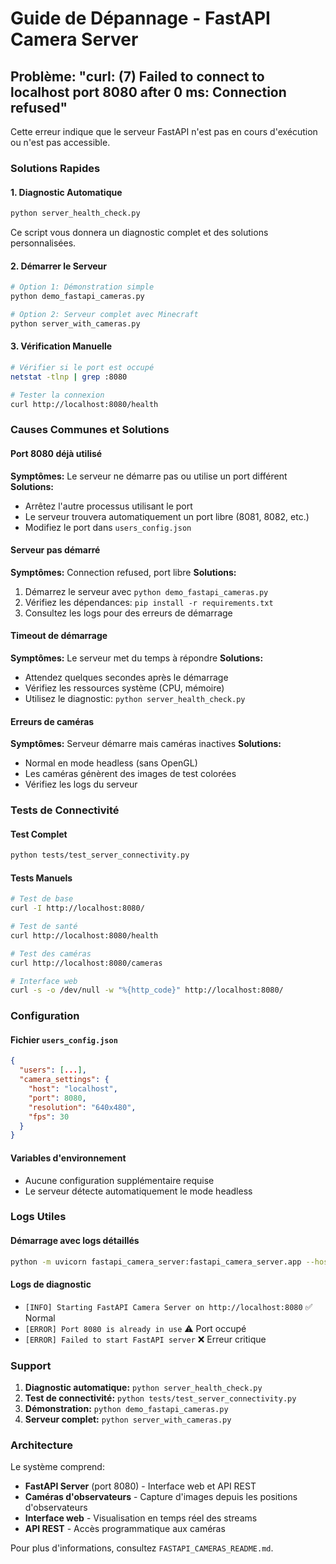 # Guide de Dépannage - FastAPI Camera Server

## Problème: "curl: (7) Failed to connect to localhost port 8080 after 0 ms: Connection refused"

Cette erreur indique que le serveur FastAPI n'est pas en cours d'exécution ou n'est pas accessible.

### Solutions Rapides

#### 1. Diagnostic Automatique
```bash
python server_health_check.py
```

Ce script vous donnera un diagnostic complet et des solutions personnalisées.

#### 2. Démarrer le Serveur
```bash
# Option 1: Démonstration simple
python demo_fastapi_cameras.py

# Option 2: Serveur complet avec Minecraft
python server_with_cameras.py
```

#### 3. Vérification Manuelle
```bash
# Vérifier si le port est occupé
netstat -tlnp | grep :8080

# Tester la connexion
curl http://localhost:8080/health
```

### Causes Communes et Solutions

#### Port 8080 déjà utilisé
**Symptômes:** Le serveur ne démarre pas ou utilise un port différent
**Solutions:**
- Arrêtez l'autre processus utilisant le port
- Le serveur trouvera automatiquement un port libre (8081, 8082, etc.)
- Modifiez le port dans `users_config.json`

#### Serveur pas démarré
**Symptômes:** Connection refused, port libre
**Solutions:**
1. Démarrez le serveur avec `python demo_fastapi_cameras.py`
2. Vérifiez les dépendances: `pip install -r requirements.txt`
3. Consultez les logs pour des erreurs de démarrage

#### Timeout de démarrage
**Symptômes:** Le serveur met du temps à répondre
**Solutions:**
- Attendez quelques secondes après le démarrage
- Vérifiez les ressources système (CPU, mémoire)
- Utilisez le diagnostic: `python server_health_check.py`

#### Erreurs de caméras
**Symptômes:** Serveur démarre mais caméras inactives
**Solutions:**
- Normal en mode headless (sans OpenGL)
- Les caméras génèrent des images de test colorées
- Vérifiez les logs du serveur

### Tests de Connectivité

#### Test Complet
```bash
python tests/test_server_connectivity.py
```

#### Tests Manuels
```bash
# Test de base
curl -I http://localhost:8080/

# Test de santé
curl http://localhost:8080/health

# Test des caméras
curl http://localhost:8080/cameras

# Interface web
curl -s -o /dev/null -w "%{http_code}" http://localhost:8080/
```

### Configuration

#### Fichier `users_config.json`
```json
{
  "users": [...],
  "camera_settings": {
    "host": "localhost",
    "port": 8080,
    "resolution": "640x480",
    "fps": 30
  }
}
```

#### Variables d'environnement
- Aucune configuration supplémentaire requise
- Le serveur détecte automatiquement le mode headless

### Logs Utiles

#### Démarrage avec logs détaillés
```bash
python -m uvicorn fastapi_camera_server:fastapi_camera_server.app --host 0.0.0.0 --port 8080 --log-level debug
```

#### Logs de diagnostic
- `[INFO] Starting FastAPI Camera Server on http://localhost:8080` ✅ Normal
- `[ERROR] Port 8080 is already in use` ⚠️ Port occupé
- `[ERROR] Failed to start FastAPI server` ❌ Erreur critique

### Support

1. **Diagnostic automatique:** `python server_health_check.py`
2. **Test de connectivité:** `python tests/test_server_connectivity.py`
3. **Démonstration:** `python demo_fastapi_cameras.py`
4. **Serveur complet:** `python server_with_cameras.py`

### Architecture

Le système comprend:
- **FastAPI Server** (port 8080) - Interface web et API REST
- **Caméras d'observateurs** - Capture d'images depuis les positions d'observateurs
- **Interface web** - Visualisation en temps réel des streams
- **API REST** - Accès programmatique aux caméras

Pour plus d'informations, consultez `FASTAPI_CAMERAS_README.md`.